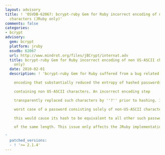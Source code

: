```yaml
---
layout: advisory
title: ! 'OSVDB-62067: bcrypt-ruby Gem for Ruby incorrect encoding of non US-ASCII
  characters (JRuby only)'
comments: false
categories:
- bcrypt
advisory:
  gem: bcrypt
  platform: jruby
  osvdb: 62067
  url: http://www.mindrot.org/files/jBCrypt/internat.adv
  title: bcrypt-ruby Gem for Ruby incorrect encoding of non US-ASCII characters (JRuby
    only)
  date: 2010-02-01
  description: ! 'bcrypt-ruby Gem for Ruby suffered from a bug related to character

    encoding that substantially reduced the entropy of hashed passwords

    containing non US-ASCII characters. An incorrect encoding step

    transparently replaced such characters by ''?'' prior to hashing. In the

    worst case of a password consisting solely of non-US-ASCII characters,

    this would cause its hash to be equivalent to all other such passwords

    of the same length. This issue only affects the JRuby implementation.

'
  patched_versions:
  - ! '>= 2.1.4'
---
```

